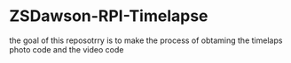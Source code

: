 # ZSDawson-RPI-Timelapse
the goal of this reposotrry is to make the process of obtaming the timelaps photo code and the video code 
